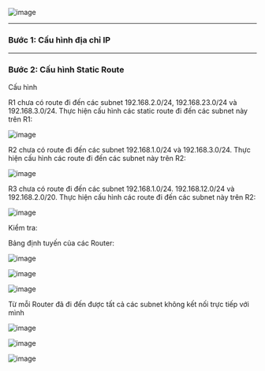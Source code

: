 ![image](https://github.com/user-attachments/assets/355ef06a-f7ca-4d5f-8fd4-97895faeffa8)

---

### **Bước 1: Cấu hình địa chỉ IP**

---

### **Bước 2: Cấu hình Static Route**

Cấu hình

R1 chưa có route đi đến các subnet 192.168.2.0/24, 192.168.23.0/24 và 192.168.3.0/24.
Thực hiện cấu hình các static route đi đến các subnet này trên R1:

![image](https://github.com/user-attachments/assets/29b069ca-a2b7-4f23-b075-edb9ce982f2a)

R2 chưa có route đi đến các subnet 192.168.1.0/24 và 192.168.3.0/24. Thực hiện cấu hình
các route đi đến các subnet này trên R2:

![image](https://github.com/user-attachments/assets/9c8363f8-80e4-4331-8f2b-f2683ca93c27)

R3 chưa có route đi đến các subnet 192.168.1.0/24. 192.168.12.0/24 và 192.168.2.0/20.
Thực hiện cấu hình các route đi đến các subnet này trên R2:

![image](https://github.com/user-attachments/assets/913d176b-df13-4870-8b66-77047ce779bb)

Kiểm tra:

Bảng định tuyến của các Router: 

![image](https://github.com/user-attachments/assets/2e965795-6039-45ff-8757-5188e9c3abd0)

![image](https://github.com/user-attachments/assets/4126cc72-78ad-4478-b37b-b119129c356d)

![image](https://github.com/user-attachments/assets/20f42151-2205-4eab-8f85-971a9d1afea5)

Từ mỗi Router đã đi đến được tất cả các subnet không kết nối trực tiếp với mình

![image](https://github.com/user-attachments/assets/8c8bfe35-d328-415e-b364-cd4f85e64d93)

![image](https://github.com/user-attachments/assets/f04f84b6-2f52-4592-8d6f-05f638761455)

![image](https://github.com/user-attachments/assets/65f4db41-0385-4498-83ef-78c97ec30f08)














